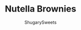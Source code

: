 ---
layout: ../../layouts/MarkdownPostLayout.astro
title: Nutella Brownies
author: ShugarySweets
pubDate: 2023-01-27
description: "Nutella Brownies are a decadent treat you can have in the oven in under 10 minutes. Better yet, their rich chocolate and hazelnut goodness will be filling your belly within the hour. Try these fudgy brownies as the perfect grab-and-go snack for the Nutella lover in your life."
image_url: https://www.shugarysweets.com/wp-content/uploads/2023/03/nutella-brownies-facebook.jpg
tags: ["Brownies and Bars","American"]
calories: 675
protein: 7
carbohydrates: 83
fats: 36
fiber: 3
ingredients: ["1 cup unsalted butter","1 1/2 cup Nutella (chocolate hazelnut spread)","2 cups granulated sugar","4 large eggs","1 teaspoon vanilla extract","1 cup all-purpose flour","1/2 teaspoon kosher salt","1/2 teaspoon baking powder","1/4 cup Nutella, optional","1/4 teaspoon flaked sea salt, optional"]
serves: 9
time: "1 hour"
prepTime: "15 minutes"
instructions: ["Preheat oven to 350°F. Line a 9-inch square baking dish with parchment paper. Set aside.","In a medium sized saucepan, melt butter over medium heat. Remove from heat and add in 1 1/2 cup Nutella and granulated sugar.","Stir until chocolate is completely melted. Add in eggs, one at a time, stirring completely after each addition. Stir in vanilla.","Add the flour, salt, and baking powder. Using big strokes, stir in JUST until mixed and no longer see dry ingredients. DO NOT BEAT OR OVER STIR.","Pour batter into prepared baking dish. If desired, dollop teaspoons of the additional Nutella onto the brownies, sprinkle with flaked sea salt and bake for about 45 minutes. Remove from oven (add additional pinch of flaked sea salt) and cool completely before cutting."]
nutrition: ["675 calories","83 grams carbohydrates","137 milligrams cholesterol","36 grams fat","3 grams fiber","7 grams protein","26 grams saturated fat","209 milligrams sodium","68 grams sugar","0 grams trans fat","8 grams unsaturated fat"]
---